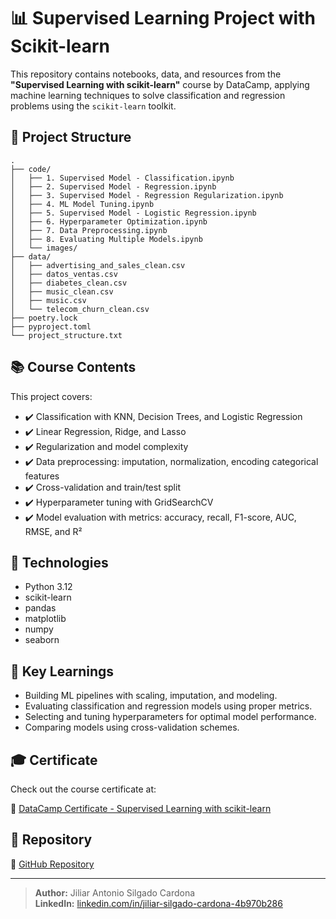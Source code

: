 # 📊 Supervised Learning Project with Scikit-learn

This repository contains notebooks, data, and resources from the **"Supervised Learning with scikit-learn"** course by DataCamp, applying machine learning techniques to solve classification and regression problems using the `scikit-learn` toolkit.

## 📁 Project Structure

```
.
├── code/
│   ├── 1. Supervised Model - Classification.ipynb
│   ├── 2. Supervised Model - Regression.ipynb
│   ├── 3. Supervised Model - Regression Regularization.ipynb
│   ├── 4. ML Model Tuning.ipynb
│   ├── 5. Supervised Model - Logistic Regression.ipynb
│   ├── 6. Hyperparameter Optimization.ipynb
│   ├── 7. Data Preprocessing.ipynb
│   ├── 8. Evaluating Multiple Models.ipynb
│   └── images/
├── data/
│   ├── advertising_and_sales_clean.csv
│   ├── datos_ventas.csv
│   ├── diabetes_clean.csv
│   ├── music_clean.csv
│   ├── music.csv
│   └── telecom_churn_clean.csv
├── poetry.lock
├── pyproject.toml
└── project_structure.txt
```

## 📚 Course Contents

This project covers:

- ✔️ Classification with KNN, Decision Trees, and Logistic Regression
- ✔️ Linear Regression, Ridge, and Lasso
- ✔️ Regularization and model complexity
- ✔️ Data preprocessing: imputation, normalization, encoding categorical features
- ✔️ Cross-validation and train/test split
- ✔️ Hyperparameter tuning with GridSearchCV
- ✔️ Model evaluation with metrics: accuracy, recall, F1-score, AUC, RMSE, and R²

## 🧪 Technologies

- Python 3.12
- scikit-learn
- pandas
- matplotlib
- numpy
- seaborn

## 🧠 Key Learnings

- Building ML pipelines with scaling, imputation, and modeling.
- Evaluating classification and regression models using proper metrics.
- Selecting and tuning hyperparameters for optimal model performance.
- Comparing models using cross-validation schemes.

## 🎓 Certificate

Check out the course certificate at:

🔗 [DataCamp Certificate - Supervised Learning with scikit-learn](https://www.datacamp.com/completed/statement-of-accomplishment/course/e823e62ba8f2dd25a1dfc0d6889bfba34d66e854)

## 🔗 Repository

📂 [GitHub Repository](https://github.com/Jiliar/scala-training)

---

> **Author:** Jiliar Antonio Silgado Cardona  
> **LinkedIn:** [linkedin.com/in/jiliar-silgado-cardona-4b970b286](https://www.linkedin.com/in/jiliar-silgado-cardona-4b970b286)
